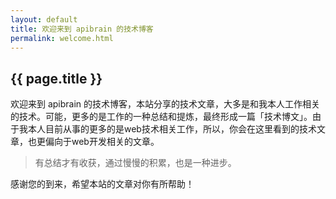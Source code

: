 ```yaml
---
layout: default
title: 欢迎来到 apibrain 的技术博客
permalink: welcome.html
---
```

## {{ page.title }}
欢迎来到 apibrain 的技术博客，本站分享的技术文章，大多是和我本人工作相关的技术。可能，更多的是工作的一种总结和提炼，最终形成一篇「技术博文」。由于我本人目前从事的更多的是web技术相关工作，所以，你会在这里看到的技术文章，也更偏向于web开发相关的文章。

> 有总结才有收获，通过慢慢的积累，也是一种进步。

感谢您的到来，希望本站的文章对你有所帮助！

